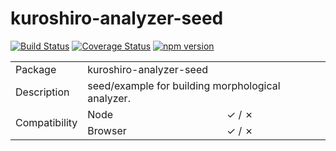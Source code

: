 # kuroshiro-analyzer-seed
 
[![Build Status](https://travis-ci.com/hexenq/kuroshiro-analyzer-seed.svg?branch=master)](https://travis-ci.org/hexenq/kuroshiro-analyzer-seed)
[![Coverage Status](https://coveralls.io/repos/github/hexenq/kuroshiro-analyzer-seed/badge.svg?branch=master)](https://coveralls.io/github/hexenq/kuroshiro-analyzer-seed?branch=master)
[![npm version](https://badge.fury.io/js/kuroshiro-analyzer-seed.svg)](http://badge.fury.io/js/kuroshiro-analyzer-seed)

<table>
    <tr>
        <td>Package</td>
        <td colspan=2>kuroshiro-analyzer-seed</td>
    </tr>
    <tr>
        <td>Description</td>
        <td colspan=2>seed/example for building morphological analyzer.</td>
    </tr>
    <tr>
        <td rowspan=2>Compatibility</td>
        <td>Node</td>
        <td>✓ / ✗</td>
    </tr>
    <tr>
        <td>Browser</td>
        <td>✓ / ✗</td>
    </tr>
</table>
